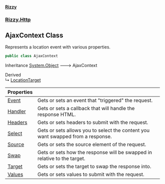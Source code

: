 #### [Rizzy](index 'index')
### [Rizzy.Http](Rizzy.Http 'Rizzy.Http')

## AjaxContext Class

Represents a location event with various properties.

```csharp
public class AjaxContext
```

Inheritance [System.Object](https://docs.microsoft.com/en-us/dotnet/api/System.Object 'System.Object') &#129106; AjaxContext

Derived  
&#8627; [LocationTarget](Rizzy.Http.LocationTarget 'Rizzy.Http.LocationTarget')

| Properties | |
| :--- | :--- |
| [Event](Rizzy.Http.AjaxContext.Event 'Rizzy.Http.AjaxContext.Event') | Gets or sets an event that "triggered" the request. |
| [Handler](Rizzy.Http.AjaxContext.Handler 'Rizzy.Http.AjaxContext.Handler') | Gets or sets a callback that will handle the response HTML. |
| [Headers](Rizzy.Http.AjaxContext.Headers 'Rizzy.Http.AjaxContext.Headers') | Gets or sets headers to submit with the request. |
| [Select](Rizzy.Http.AjaxContext.Select 'Rizzy.Http.AjaxContext.Select') | Gets or sets allows you to select the content you want swapped from a response. |
| [Source](Rizzy.Http.AjaxContext.Source 'Rizzy.Http.AjaxContext.Source') | Gets or sets the source element of the request. |
| [Swap](Rizzy.Http.AjaxContext.Swap 'Rizzy.Http.AjaxContext.Swap') | Gets or sets how the response will be swapped in relative to the target. |
| [Target](Rizzy.Http.AjaxContext.Target 'Rizzy.Http.AjaxContext.Target') | Gets or sets the target to swap the response into. |
| [Values](Rizzy.Http.AjaxContext.Values 'Rizzy.Http.AjaxContext.Values') | Gets or sets values to submit with the request. |
